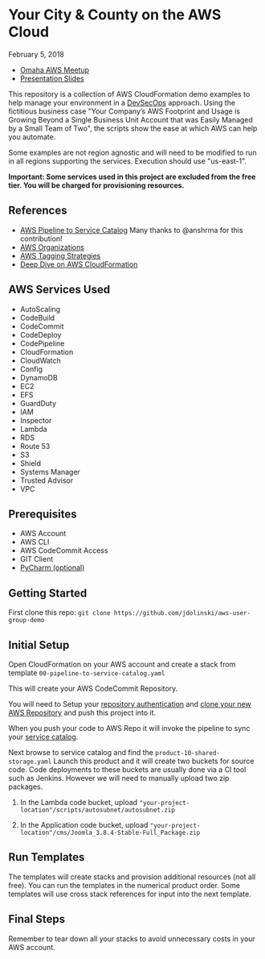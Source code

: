 # Your City & County on the AWS Cloud
February 5, 2018
- [Omaha AWS Meetup](https://www.meetup.com/Omaha-Amazon-Web-Services-Meetup/events/246454308/)
- [Presentation Slides](https://www.slideshare.net/JimDolinski1/omaha-aws-meetup-group)

This repository is a collection of AWS CloudFormation demo examples to help manage your environment in a [DevSecOps](http://www.devsecops.org/) 
approach. Using the fictitious business case "Your Company’s AWS Footprint and Usage is Growing Beyond a Single Business 
Unit Account that was Easily Managed by a Small Team of Two", the scripts show the ease at which AWS can help you automate.

Some examples are not region agnostic and will need to be modified to run in all regions supporting the services. Execution should use "us-east-1".

**Important: Some services used in this project are excluded from the free tier. You will be charged for provisioning
resources.**

## References

- [AWS Pipeline to Service Catalog](https://github.com/awslabs/aws-pipeline-to-service-catalog) Many thanks to @anshrma for this contribution!
- [AWS Organizations](https://aws.amazon.com/organizations/)
- [AWS Tagging Strategies](https://aws.amazon.com/answers/account-management/aws-tagging-strategies/)
- [Deep Dive on AWS CloudFormation](https://www.youtube.com/watch?v=01hy48R9Kr8)

## AWS Services Used

- AutoScaling
- CodeBuild
- CodeCommit
- CodeDeploy
- CodePipeline
- CloudFormation
- CloudWatch
- Config
- DynamoDB
- EC2
- EFS
- GuardDuty
- IAM
- Inspector
- Lambda
- RDS
- Route 53
- S3
- Shield
- Systems Manager
- Trusted Advisor
- VPC

## Prerequisites

- AWS Account
- AWS CLI
- AWS CodeCommit Access
- GIT Client
- [PyCharm (optional)](https://www.jetbrains.com/pycharm/)      


## Getting Started
First clone this repo: `git clone https://github.com/jdolinski/aws-user-group-demo`

## Initial Setup

Open CloudFormation on your AWS account and create a stack from template `00-pipeline-to-service-catalog.yaml`

This will create your AWS CodeCommit Repository.

You will need to Setup your [repository authentication](https://docs.aws.amazon.com/codecommit/latest/userguide/setting-up.html?icmpid=docs_acc_console) 
and [clone your new AWS Repository](https://docs.aws.amazon.com/codecommit/latest/userguide/how-to-connect.html?icmpid=docs_acc_console) and push this project into it.

When you push your code to AWS Repo it will invoke the pipeline to sync your [service catalog](https://aws.amazon.com/servicecatalog/). 

Next browse to service catalog and find the `product-10-shared-storage.yaml` Launch this product and it will create
two buckets for source code. Code deployments to these buckets are usually done via a CI tool such as Jenkins. However 
we will need to manually upload two zip packages.

1. In the Lambda code bucket, upload `"your-project-location"/scripts/autosubnet/autosubnet.zip`  

2. In the Application code bucket, upload `"your-project-location"/cms/Joomla_3.8.4-Stable-Full_Package.zip`  
<h2>Run Templates</h2>
The templates will create stacks and provision additional resources (not all free). You can run the templates
in the numerical product order. Some templates will use cross stack references for input into the next template.

## Final Steps
Remember to tear down all your stacks to avoid unnecessary costs in your AWS account.
